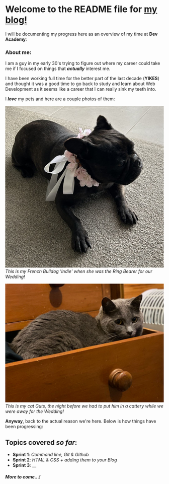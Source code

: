# Welcome to the README file for [**my blog!**](http://gerard-dunn-25.github.io)

I will be documenting my progress here as an overview of my time at **Dev Academy**:

### About me:

I am a guy in my early 30's trying to figure out where my career could take me if I focused on things that **_actually_** interest me.

I have been working full time for the better part of the last decade (**YIKES**) and thought it was a good time to go back to study and learn about Web Development as it seems like a career that I can really sink my teeth into. 

I **_love_** my pets and here are a couple photos of them:

![Indie](https://raw.githubusercontent.com/gerard-dunn-25/gerard-dunn-25.github.io/refs/heads/main/img/Indie.jpg)
_This is my French Bulldog 'Indie' when she was the Ring Bearer for our Wedding!_

![Guts](https://raw.githubusercontent.com/gerard-dunn-25/gerard-dunn-25.github.io/refs/heads/main/img/Guts.jpg)
_This is my cat Guts, the night before we had to put him in a cattery while we were away for the Wedding!_

**Anyway**, back to the actual reason we're here. Below is how things have been progressing:

## Topics covered _so far_:

- **Sprint 1**: _Command line, Git & Github_ 
- **Sprint 2**: _HTML & CSS + adding them to your Blog_ 
- **Sprint 3**: __ 

##### More to come...!
